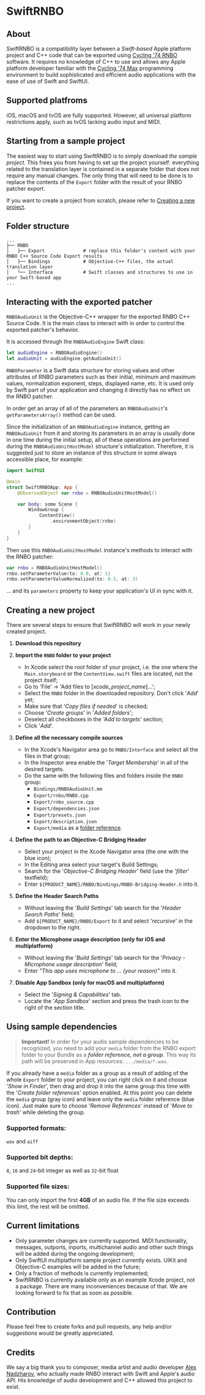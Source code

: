 # SwiftRNBO

## About

SwiftRNBO is a compatibility layer between a _Swift-based_ Apple platform project and C++ code that can be exported using [Cycling '74 RNBO](https://cycling74.com/products/rnbo) software. It requires no knowledge of C++ to use and allows any Apple platform developer familiar with the [Cycling '74 Max](https://cycling74.com/products/max) programming environment to build sophisticated and efficient audio applications with the ease of use of Swift and SwiftUI.

## Supported platfroms

iOS, macOS and tvOS are fully supported. However, all universal platform restrictions apply, such as tvOS lacking audio input and MIDI.

## Starting from a sample project

The easiest way to start using SwiftRNBO is to simply download _the sample project_. This frees you from having to set up the project yourself: everything related to the translation layer is contained in a separate folder that does not require any manual changes. The only thing that will need to be done is to replace the contents of the `Export` folder with the result of your RNBO patcher export.

If you want to create a project from scratch, please refer to [Creating a new project](#creating-a-new-project).

## Folder structure

    ...
    ├── RNBO
    │   ├── Export              # replace this folder's content with your RNBO C++ Source Code Export results
    │   ├── Bindings            # Objective-C++ files, the actual translation layer
    │   └── Interface           # Swift classes and structures to use in your Swift-based app
    ...

## Interacting with the exported patcher

`RNBOAudioUnit` is the Objective-C++ wrapper for the exported RNBO C++ Source Code. It is the main class to interact with in order to control the exported patcher's behavior.

It is accessed through the `RNBOAudioEngine` Swift class:

```Swift
let audioEngine = RNBOAudioEngine()
let audioUnit = audioEngine.getAudioUnit()
```

`RNBOParameter` is a Swift data structure for storing values and other attributes of RNBO parameters such as their initial, minimum and maximum values, normalization exponent, steps, displayed name, etc. It is used only by Swift part of your application and changing it directly has no effect on the RNBO patcher.

In order get an array of all of the parameters an `RNBOAudioUnit`'s `getParametersArray()` method can be used.

Since the initialization of an `RNBOAudioEngine` instance, getting an `RNBOAudioUnit` from it and storing its parameters in an array is usually done in one time during the initial setup, all of these operations are performed during the `RNBOAudioUnitHostModel` structure's initialization. Therefore, it is suggested just to store an instance of this structure in some always accessible place, for example:

```Swift
import SwiftUI

@main
struct SwiftRNBOApp: App {
    @ObservedObject var rnbo = RNBOAudioUnitHostModel()

    var body: some Scene {
        WindowGroup {
            ContentView()
                .environmentObject(rnbo)
        }
    }
}
```

Then use this `RNBOAudioUnitHostModel` instance's methods to interact with the RNBO patcher:

```Swift
var rnbo = RNBOAudioUnitHostModel()
rnbo.setParameterValue(to: 0.0, at: 1)
rnbo.setParameterValueNormalized(to: 0.5, at: 3)
```

... and its `parameters` property to keep your application's UI in sync with it.

## Creating a new project

There are several steps to ensure that SwiftRNBO will work in your newly created project.

1. **Download this repository**
1. **Import the `RNBO` folder to your project**
   - In Xcode select the root folder of your project, i.e. the one where the `Main.storyboard` or the `ContentView.swift` files are located, not the project itself;
   - Go to 'File' -> 'Add files to [*xcode_project_name*]...';
   - Select the `RNBO` folder in the downloaded repository. Don't click '_Add_' yet;
   - Make sure that '_Copy files if needed_' is checked;
   - Choose '_Create groups_' in '_Added folders_';
   - Deselect all checkboxes in the _'Add to targets'_ section;
   - Click '_Add_'.
1. **Define all the necessary compile sources**

   - In the Xcode's Navigator area go to `RNBO/Interface` and select all the files in that group;
   - In the Inspector area enable the '_Target Membership_' in all of the desired targets.
   - Do the same with the following files and folders inside the `RNBO` group:
     - `Bindings/RNBOAudioUnit.mm`
     - `Export/rnbo/RNBO.cpp`
     - `Export/rnbo_source.cpp`
     - `Export/dependencies.json`
     - `Export/presets.json`
     - `Export/description.json`
     - `Export/media` as a [folder reference](#using-sample-dependencies).

1. **Define the path to an Objective-C Bridging Header**
   - Select your project in the Xcode Navigator area (the one with the blue icon);
   - In the Editing area select your target's Build Settings;
   - Search for the '_Objective-C Bridging Header_' field (use the '_filter_' textfield);
   - Enter `${PRODUCT_NAME}/RNBO/Bindings/RNBO-Bridging-Header.h` into it.
1. **Define the Header Search Paths**
   - Without leaving the '_Build Settings_' tab search for the '_Header Search Paths_' field;
   - Add `${PRODUCT_NAME}/RNBO/Export` to it and select '_recursive_' in the dropdown to the right.
1. **Enter the Microphone usage description (only for iOS and multiplatform)**
   - Without leaving the '_Build Settings_' tab search for the '_Privacy - Microphone usage description_' field;
   - Enter _"This app uses microphone to ... (your reason)"_ into it.
1. **Disable App Sandbox (only for macOS and multiplatform)**
   - Select the '_Signing & Capabilities_' tab.
   - Locate the '_App Sandbox_' section and press the trash icon to the right of the section title.

## Using sample dependencies

> **Important!** In order for your audio sample dependencies to be recognized, you need to add your `media` folder from the RNBO export folder to your Bundle as a **_folder reference, not a group_**. This way its path will be preserved in App resources: `.../media/*.wav`.

If you already have a `media` folder as a group as a result of adding of the whole `Export` folder to your project, you can right click on it and choose '_Show in Finder_', then drag and drop it into the same group this time with the '_Create folder references'_ option enabled. At this point you can delete the `media` group (gray icon) and leave only the `media` folder reference (blue icon). Just make sure to choose '_Remove References_' instead of '_Move to trash_' while deleting the group.

### Supported formats: 
`wav` and `aiff`

### Supported bit depths: 
`8`, `16` and `24`-bit integer as well as `32`-bit float

### Supported file sizes:
You can only import the first **4GB** of an audio file. If the file size exceeds this limit, the rest will be omitted.

## Current limitations

- Only parameter changes are currently supported. MIDI functionality, messages, outports, inports, multichannel audio and other such things will be added during the ongoing development;
- Only SwiftUI multiplatform sample project currently exists. UIKit and Objective-C examples will be added in the future;
- Only a fraction of methods is currently implemented;
- SwiftRNBO is currently available only as an example Xcode project, not a package. There are many inconveniences because of that. We are looking forward to fix that as soon as possible.

## Contribution

Please feel free to create forks and pull requests, any help and/or suggestions would be greatly appreciated.

## Credits

We say a big thank you to composer, media artist and audio developer [Alex Nadzharov](https://github.com/njazz), who actually made RNBO interact with Swift and Apple's audio API. His knowledge of audio development and C++ allowed this project to exist.
